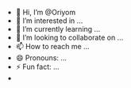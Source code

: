- 👋 Hi, I’m @Oriyom
- 👀 I’m interested in ...
- 🌱 I’m currently learning ...
- 💞️ I’m looking to collaborate on ...
- 📫 How to reach me ...
- 😄 Pronouns: ...
- ⚡ Fun fact: ...
- 

<!---
Oriyom/Oriyom is a ✨ special ✨ repository because its `README.md` (this file) appears on your GitHub profile.
You can click the Preview link to take a look at your changes.
--->

